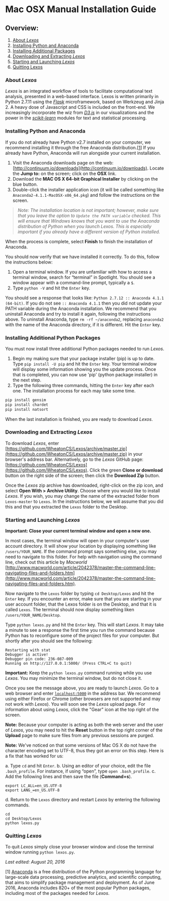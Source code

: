 # Mac OSX Manual Installation Guide

## Overview:

1. [About *Lexos*](#about)
2. [Installing Python and Anaconda](#installing-anaconda)
3. [Installing Additional Packages](#installing-packages)
4. [Downloading and Extracting _Lexos_](#downloading-lexos)
5. [Starting and Launching _Lexos_](#starting-lexos)
6. [Quitting Lexos](#quitting-lexos)

### <a name='about-lexos'></a> About _Lexos_
_Lexos_ is an integrated workflow of tools to facilitate computational text analysis, presented in a web-based interface. Lexos is written primarily in Python 2.7.11 using the [*Flask*](http://flask.pocoo.org/) microframework, based on Werkzeug and Jinja 2. A heavy dose of Javascript and CSS is included on the front-end. We increasingly incorporate the wiz from [*D3.js*](http://d3js.org/) in our visualizations and the power in the [*scikit-learn*](http://scikit-learn.org/stable/) modules for text and statistical processing.

### <a name='installing-anaconda'></a>Installing Python and Anaconda
If you do not already have Python v2.7 installed on your computer, we recommend installing it through the free Anaconda distribution.[[1](#n1)] If you already have Python, Anaconda will run alongside your current installation.

1. Visit the Anaconda downloads page on the web: [http://continuum.io/downloads](http://continuum.io/downloads). Locate the **Jump to:** on the screen; click on the **OSX** link.
2. Download the **MAC OS X 64-bit Graphical Installer** by clicking on the blue button.
3. Double-click the installer application icon (it will be called something like `Anaconda2-4.1.1-MacOSX-x86_64.pkg`) and follow the instructions on the screen.

> *Note: The installation location is not important; however, make sure that 
> you leave the option to `Update the PATH variable` checked. This will ensure 
> that Windows knows that you want to use the Anaconda distribution of Python 
> when you launch _Lexos_. This is especially important if you already have a 
> different version of Python installed.*

When the process is complete, select **Finish** to finish the installation of Anaconda.

You should now verify that we have installed it correctly. To do this, follow the instructions below:

1. Open a terminal window. If you are unfamiliar with how to access a terminal window, search for “terminal” in Spotlight. You should see a window appear with a command-line prompt, typically a `$`.
2. Type `python -V` and hit the `Enter` key.

You should see a response that looks like: `Python 2.7.12 :: Anaconda 4.1.1 (64-bit)`. If you do not see `:: Anaconda 4.1.1` then you did not update your PATH variable during the Anaconda installation. We recommend that you uninstall Anaconda and try to install it again, following the instructions above. To uninstall Anaconda, type `rm -rf ~/anaconda2`, replacing `anaconda2` with the name of the Anaconda directory, if it is different. Hit the `Enter` key. 

### <a name='installing-packages'></a> Installing Additional Python Packages
You must now install three additional Python packages needed to run _Lexos_.
1. Begin my making sure that your package installer (pip) is up to date. Type `pip install -U pip` and hit the `Enter` key. Your terminal window will display some information showing you the update process. Once that is completed, you can now use 'pip' (python package installer) in the next step.
2. Type the following three commands, hitting the `Enter` key after each one. The installation process for each may take some time.
```python
pip install gensim
pip install chardet
pip install natsort
```
When the last installation is finished, you are ready to download _Lexos_.

### <a name='downloading-lexos'></a> Downloading and Extracting _Lexos_
To download _Lexos_, enter [https://github.com/WheatonCS/Lexos/archive/master.zip](https://github.com/WheatonCS/Lexos/archive/master.zip) in your browser's address bar. Alternatively, go to the _Lexos_ GitHub page: [https://github.com/WheatonCS/Lexos](https://github.com/WheatonCS/Lexos). Click the green **Clone or download** button on the right side of the screen; then click the **Download Zip** button. 

Once the _Lexos_ zip archive has downloaded, right-click on the zip icon, and select **Open With > Archive Utility**. Choose where you would like to install _Lexos_. If you wish, you may change the name of the extracted folder from `Lexos-master` to `Lexos`. In the instructions below, we will assume that you did this and that you extracted the `Lexos` folder to the Desktop.

### <a name='starting-lexos'></a> Starting and Launching _Lexos_
**Important: Close your current terminal window and open a new one.**

In most cases, the terminal window will open in your computer's user account directory. It will show your location by displaying something like `/users/YOUR_NAME`. If the command prompt says something else, you may need to navigate to this folder. For help with navigation using the command line, check out this article by _Macworld_ [http://www.macworld.com/article/2042378/master-the-command-line-navigating-files-and-folders.htm](http://www.macworld.com/article/2042378/master-the-command-line-navigating-files-and-folders.htm).

Now navigate to the `Lexos` folder by typing `cd Desktop/Lexos` and hit the `Enter` key. If you encounter an error, make sure that you are starting in your user account folder, that the Lexos folder is on the Desktop, and that it is called `Lexos`. The terminal should now display something liken `/users/YOUR_NAME/Desktop`.

Type `python lexos.py` and hit the `Enter` key. This will start _Lexos_. It may take a minute to see a response the first time you run the command because Python has to reconfigure some of the project files for your computer. But shortly after you should see the following:
```
Restarting with stat
Debugger is active!
Debugger pin code: 236-087-009
Running on http://127.0.0.1:5000/ (Press CTRL+C to quit)
```
**Important:** Keep the `python lexos.py` command running while you use _Lexos_. You may minimize the terminal window, but do not close it.

Once you see the message above, you are ready to launch _Lexos_. Go to a web browser and enter [`localhost:5000`](localhost:5000) in the address bar. We recommend using either Firefox or Chrome (other browsers are not supported and may not work with _Lexos_). You will soon see the _Lexos_ upload page. For information about using _Lexos_, click the "Gear" icon at the top right of the screen.

**Note:** Because your computer is acting as both the web server and the user of _Lexos_, you may need to hit the **Reset** button in the top right corner of the **Upload** page to make sure files from any previous sessions are purged.

**Note:** We've noticed on that some versions of Mac OS X do not have the character encoding set to UTF-8, thus they got an error on this step. Here is a fix that has worked for us:

a. Type `cd` and hit `Enter`.
b. Using an editor of your choice, edit the file `.bash_profile`. For instance, if using “open”, type `open .bash_profile`.
c. Add the following lines and then save the file (**Command+s**).
```
export LC_ALL=en_US.UTF-8
export LANG_=en_US.UTF-8
```
d. Return to the `Lexos` directory and restart _Lexos_ by entering the following commands.

```
cd
cd Desktop/Lexos
python lexos.py
```

### <a name='quitting-lexos'></a> Quitting _Lexos_
To quit _Lexos_ simply close your browser window and close the terminal window running `python lexos.py`.

*Last edited: August 20, 2016*

<a name='n1'></a>[1] [Anaconda](https://docs.continuum.io/anaconda/) is a free distribution of the Python programming language for large-scale data processing, predictive analytics, and scientific computing, that aims to simplify package management and deployment. As of June 2016, Anaconda includes 820+ of the most popular Python packages, including most of the packages needed for *Lexos*.